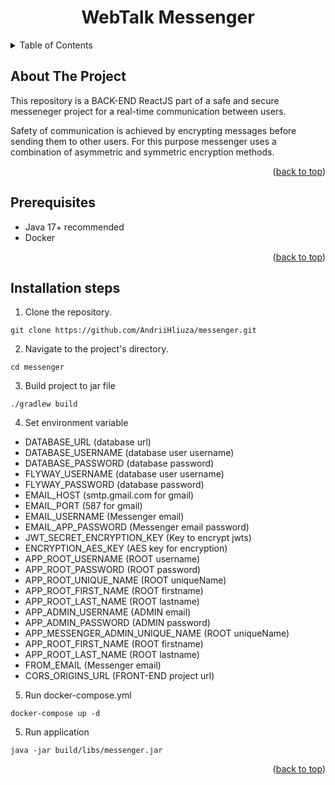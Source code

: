 <a name="readme-top"></a>
<h1 align="center"><b>WebTalk Messenger</b></h1>


<!-- TABLE OF CONTENTS -->
<details>
  <summary>Table of Contents</summary>
  <ol>
    <li>
      <a href="#description">About The Project</a>
    </li>
    <li>
      <a href="#projects-functionality-and-features">Project's Functionality and Features</a>
    </li>
    <li><a href="#prerequisites">Prerequisites</a></li>
    <li><a href="#installation-steps">Installation Steps</a></li>
  </ol>
</details>


<!-- About The Project -->
## About The Project
<p>This repository is a BACK-END ReactJS part of a safe and secure messeneger project for a real-time communication between users.</p>
<p>
  Safety of communication is achieved by encrypting messages before sending them to other users. For this purpose messenger uses a combination of asymmetric and symmetric encryption methods.
</p>

<p align="right">(<a href="#readme-top">back to top</a>)</p>


## Prerequisites

<ul>
  <li>Java 17+ recommended</li>
  <li>Docker</li>
</ul>

<p align="right">(<a href="#readme-top">back to top</a>)</p>


## Installation steps
1. Clone the repository.
```
git clone https://github.com/AndriiHliuza/messenger.git
```

2. Navigate to the project's directory.
```
cd messenger
```

3. Build project to jar file
```
./gradlew build
```

4. Set environment variable
- DATABASE_URL (database url)
- DATABASE_USERNAME (database user username)
- DATABASE_PASSWORD (database password)
- FLYWAY_USERNAME (database user username)
- FLYWAY_PASSWORD (database password)
- EMAIL_HOST (smtp.gmail.com for gmail)
- EMAIL_PORT (587 for gmail)
- EMAIL_USERNAME (Messenger email)
- EMAIL_APP_PASSWORD (Messenger email password)
- JWT_SECRET_ENCRYPTION_KEY (Key to encrypt jwts)
- ENCRYPTION_AES_KEY (AES key for encryption)
- APP_ROOT_USERNAME (ROOT username)
- APP_ROOT_PASSWORD (ROOT password)
- APP_ROOT_UNIQUE_NAME (ROOT uniqueName)
- APP_ROOT_FIRST_NAME (ROOT firstname)
- APP_ROOT_LAST_NAME (ROOT lastname)
- APP_ADMIN_USERNAME (ADMIN email)
- APP_ADMIN_PASSWORD (ADMIN password)
- APP_MESSENGER_ADMIN_UNIQUE_NAME (ROOT uniqueName)
- APP_ROOT_FIRST_NAME (ROOT firstname)
- APP_ROOT_LAST_NAME (ROOT lastname)
- FROM_EMAIL (Messenger email)
- CORS_ORIGINS_URL (FRONT-END project url)

5. Run docker-compose.yml
```
docker-compose up -d
```

5. Run application
```
java -jar build/libs/messenger.jar
```

<p align="right">(<a href="#readme-top">back to top</a>)</p>